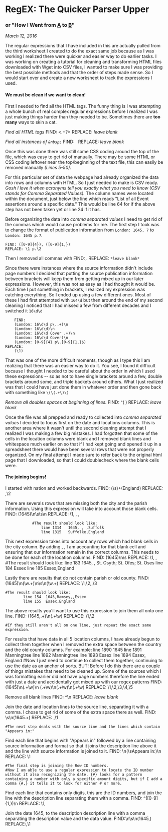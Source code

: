# RegEX: The Quicker Parser Upper
### or "How I Went from [A]() to [B]()"
_March 12, 2016_

The regular expressions that I have included in this are actually pulled from the third worksheet I created to do the exact same job because as I was working I realized there were quicker and easier way to do earlier tasks. I was working on creating a tutorial for cleaning and transforming HTML files downloaded with Wget into CSV files, I wanted to make sure I was providing the best possible methods and that the order of steps made sense. So I would start over and create a new worksheet to track the expressions I used.

#### We must be clean if we want to clean!

First I needed to find all the HTML tags. The funny thing is I was attempting a whole bunch of real complex regular expressions before I realized I was just making things harder than they needed to be. Sometimes there are **too many** ways to skin a cat.

_Find all HTML tags_
		FIND:
		<.+?>
		REPLACE:
*leave blank*

_Find all instances of `&nbsp;`_
		FIND:
		&nbsp;
		REPLACE:
		*leave blank*

Once this was done there was still some CSS coding around the top of the file, which was easy to get rid of manually. There may be some HTML or CSS coding leftover near the top/beginning of the text file, this can easily be removed manually _(Lines 5-50)_.

For this particular set of data the webpage had already organized the data into rows and columns with HTML. So I just needed to make is CSV ready. _Gosh I love it when acronyms tell you exactly what you need to know (CSV stands for Comma Separated Values)._ The column names were located within the document, just below the line which reads "List of all Event assertions around a specific date." This would be line 64 for if the above step has not been taken yet or line 24 if it has.

Before organizing the data into _comma separated values_ I need to get rid of the commas which would cause problems for me. The first step I took was to change the format of publication information from `London: 1645, 7` to `London: 1645 p.7`.

	FIND: ([0-9]{4}), ([0-9]{1,})
	REPLACE: \1 p.\2

Then I removed all commas with FIND:`,` REPLACE: `*leave blank*`

Since there were instances where the source information didn't include page numbers I decided that putting the source publication information between brackets will keep them from getting mixed up in our later expressions. However, this was not as easy as I had thought it would be. Each time I put something in brackets, I realized my expression was catching everything. So I ended up using a few different ones. Most of these I had first attempted with `164\d` but then around the end of my second cleaning I noticed that I had missed a few from different decades and I switched it `16\d\d`

		FIND:
		(London: 16\d\d p\..+)\n
		(London: 16\d\d)\n
		(London: 16\d\d Cover .+)\n
		(London: 16\d\d Cover)\n
		(London: [0-9]{4} p\.[0-9]{1,}$)
	REPLACE:
		(\1)

That was one of the more difficult moments, though as I type this I am realizing that there was an easier way to do it. You see, I found it difficult because I thought I needed to be careful about the order in which I used these expressions -- so as not to have single brackets around a few, double brackets around some, and triple backets around others. What I just realized was that I could have just done them in whatever order and then gone back with something like `\(\(.+\)\)`

_Remove all doubles spaces at beginning of lines._
		FIND:
		^(  )
		REPLACE: *leave blank*

Once the file was all prepped and ready to collected into _comma separated values_ I decided to focus first on the date and locations columns. This is another area where it wasn't until the second cleaning attempt that I realized I was making a few big mistakes. I had forgotten that some of the cells in the location columns were blank and I removed blank lines and whitespace much earlier on so that if I had kept going and opened it up in a spreadsheet there would have been several rows that were not properly organized. On my final attempt I made sure to refer back to the original html page that I downloaded, so that I could doublecheck where the blank cells were.

#### The joining begins!

I started with nation and worked backwards.
		FIND:
		(\s)+(England)
		REPLACE:
		,\2

There are severals rows that are missing both the city and the parish information. Using this expression will take into account those blank cells.
FIND:
(1645)\n\s\s\n
REPLACE:
\1, , ,

				#The result should look like:
					line 1314	1645, , ,Suffolk
					line 1315	Suffolke,England

This next expression takes into account any rows which had blank cells in the city column. By adding , , I am accounting for that blank cell and ensuring that our information remain in the correct columns. This needs to be done for each of the location columns.
FIND:
(1645)\n\s
REPLACE:
\1, ,
				#The result should look like:
					line 183  1645, , St. Osyth; St. Ofes; St. Oses
					line 184  Essex
					line 185  Essex,England

Lastly there are results that do not contain parish or old county.
FIND:
(1645)\n(\w.+)\n\s\n(\w.+)
REPLACE:
\1,\2,,\3

	#The result should look like:
			line 154  1645,Ramsey,,Essex
			line 155  Essex,England

The above results you'll want to use this expression to join them all onto one line.
FIND:
(1645,.+)\n(.+\w)
REPLACE:
\1,\2

	#If they still aren't all on one line, just repeat the exact same expression.

For results that have data in all 5 location columns, I have already begun to collect them together when I removed the extra space between the country and the old county columns. For example:
		line 1890 1645
		line 1891 Manningtree
		line 1892  Manningtree
		line 1893 Essex
		line 1894 Essex, England
	#Now I just need to continue to collect them together, continuing to use the date as an anchor of sorts. BUT! Before I do this there are a couple of things mistakes that need to be cleaned up. Some of the sources which I was formatting earlier did not have page numbers therefore the line ended with just a date and accidentally got mixed up with our regex patterns
FIND:
(1645)\n(.+\w)\n (.+\w)\n(.+\w)\n(.+\w)
REPLACE:
\1,\2,\3,\4,\5

Remove all blank lines
FIND:
^\n
REPLACE: *leave blank*

Join the date and location lines to the source line, separating it with a comma. I chose to get rid of some of the extra space there as well.
FIND:
\s\n(1645.+)
REPLACE:
,\1

	#The next step deals with the source line and the lines which contain "Appears in:"

Find each line that begins with "Appears in" followed by a line containing source information and format so that it joins the description line above it and the line with source information is joined to it.
FIND: \n(\sAppears in:)\n
REPLACE: \1

	#The final step is joining the Row ID numbers.
	#Now I am able to use a regular expression to locate the ID number without it also recognizing the date. {#} looks for a pattern containing a number with only a specific amount digits, but if I add a comma {#,} it tells it to look for either # or more.
Find each line that contains only digits, this are the ID numbers, and join the line with the description line separating them with a comma.
FIND: ^([0-9]{1,})\n
REPLACE: \1,


Join the date 1645, to the description description line with a comma separating the description value and the data value.
FIND:\n\s\n(1645,)
REPLACE:,\1
